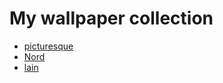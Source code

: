 # My wallpaper collection

<!-- PREVIEW LINKS START -->

- [picturesque](picturesque/PREVIEW.md)
- [Nord](Nord/PREVIEW.md)
- [lain](lain/PREVIEW.md)
<!-- PREVIEW LINKS END -->
